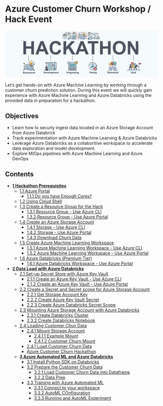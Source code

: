 # Azure Customer Churn Workshop / Hack Event

![hackathon design](/images/hackathon.jpg)

Let’s get hands-on with Azure Machine Learning by working through a customer churn prediction solution. During this event we will quickly gain experience with Azure Machine Learning and Azure Databricks using the provided data in preparation for a hackathon.

## Objectives

- Learn how to securly ingest data located in an Azure Storage Account from Azure Databrick
- Track experimentation with Azure Machine Learning & Azure Databricks
- Leverage Azure Databricks as a collaboritive workspace to accelerate data exploration and model development.
- Explore MlOps pipelines with Azure Machine Learning and Azure DevOps

## Contents

- __[1 Hackathon Prerequisites](01-PreReq/)__
  * [1.1 Azure Portal](01-PreReq/#11-azure-portal)
    + [1.1.1 Do you have Enough Cores?](01-PreReq/#111-do-you-have-enough-cores-)
  * [1.2 Using Cloud Shell](01-PreReq/#12-using-cloud-shell)
  * [1.3 Create a Resource Group for the Hack](01-PreReq/#13-create-a-resource-group-for-the-hack)
    + [1.3.1 Resource Group - Use Azure CLI](01-PreReq/#131-resource-group---use-azure-cli)
    + [1.3.2 Resource Group - Use Azure Portal](01-PreReq/#132-resource-group---use-azure-portal)
  * [1.4 Create an Azure Storage Account](01-PreReq/#14-create-an-azure-storage-account)
    + [1.4.1 Storage - Use Azure CLI](01-PreReq/#141-storage---use-azure-cli)
    + [1.4.2 Storage - Use Azure Portal](01-PreReq/#142-storage---use-azure-portal)
    + [1.4.3 Download Churn Data](01-PreReq/#143-download-churn-data)
  * [1.5 Create Azure Machine Learning Workspace](01-PreReq/#15-create-azure-machine-learning-workspace)
    + [1.5.1 Azure Machine Learning Workspace - Use Azure CLI](01-PreReq/#151-azure-machine-learning-workspace---use-azure-cli)
    + [1.5.2 Azure Machine Learning Workspace - Use Azure Portal](01-PreReq/#152-azure-machine-learning-workspace---use-azure-portal)
  * [1.6 Azure Databricks (Premium Tier)](01-PreReq/#16-azure-databricks--premium-tier-)
    + [1.6.1 Azure Databricks Workspace - Use Azure Portal](01-PreReq/#161-azure-databricks-workspace---use-azure-portal)
- __[2 Data Load with Azure Databricks](02-DataLoad/)__
  * [2.1 Set-up Secret Store with Azure Key Vault](02-DataLoad/#21-set-up-secret-store-with-azure-key-vault)
    + [2.1.1 Create an Azure Key Vault - Use Azure CLI](02-DataLoad/#211-create-an-azure-key-vault---use-azure-cli)
    + [2.1.2 Create an Azure Key Vault - Use Azure Portal](02-DataLoad/#212-create-an-azure-key-vault---use-azure-portal)
  * [2.2 Create a Secret and Secret scope for Azure Storage Account](02-DataLoad/#22-create-a-secret-and-secret-scope-for-azure-storage-account)
    + [2.2.1 Get Storage Account Key](02-DataLoad/#221-get-storage-account-key)
    + [2.2.2 Create Azure Key Vault Secret](02-DataLoad/#222-create-azure-key-vault-secret)
    + [2.2.3 Create Azure Databricks Secret Scope](02-DataLoad/#223-create-azure-databricks-secret-scope)
  * [2.3 Mounting Azure Storage Account with Azure Databricks](02-DataLoad/#23-mounting-azure-storage-account-with-azure-databricks)
    + [2.3.1 Create Databricks Cluster](02-DataLoad/#231-create-databricks-cluster)
    + [2.3.2 Create Databricks Notebook](02-DataLoad/#232-create-databricks-notebook)
  * [2.4 Loading Customer Chun Data](02-DataLoad/#24-loading-customer-chun-data)
    + [2.4.1 Mount Storage Account](02-DataLoad/#241-mount-storage-account)
      - [2.4.1.1 Example Mount](02-DataLoad/#2411-example-mount)
      - [2.4.1.2 Customer Churn Mount](02-DataLoad/#2412-customer-churn-mount)
    + [2.4.1 Load Customer Churn Data](02-DataLoad/#241-load-customer-churn-data)
    - [Azure Customer Churn Hackathon](#azure-customer-churn-hackathon)
  * __[3 Azure Automated ML and Azure Databricks](03-AutoML/)__
    + [3.1 Install Python SDK on Databricks](03-AutoML/#31-install-python-sdk-on-databricks)
    + [3.2 Prepare the Customer Churn Data](03-AutoML/#32-prepare-the-customer-churn-data)
      - [3.2.1 Load Customer Churn Data into Dataframe](03-AutoML/#321-load-customer-churn-data-into-dataframe)
      - [3.2.2 Data Prep](03-AutoML/#322-data-prep)
    + [3.3 Training with Azure Automated ML](03-AutoML/#33-training-with-azure-automated-ml)
      - [3.3.1 Connect to your workspace](03-AutoML/#331-connect-to-your-workspace)
      - [3.3.2 AutoML COnfiguration](03-AutoML/#332-automl-configuration)
      - [3.3.3 Running and AutoML Experiment](03-AutoML/#333-running-and-automl-experiment)
